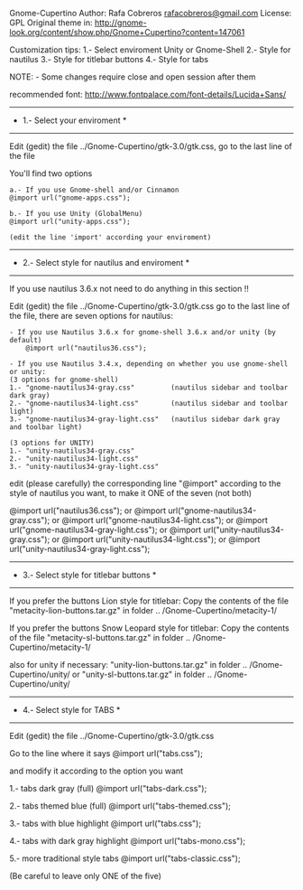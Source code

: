 Gnome-Cupertino
Author: Rafa Cobreros rafacobreros@gmail.com
License: GPL
Original theme in: http://gnome-look.org/content/show.php/Gnome+Cupertino?content=147061

Customization tips:
1.- Select enviroment Unity or Gnome-Shell
2.- Style for nautilus
3.- Style for titlebar buttons
4.- Style for tabs

NOTE:
	- Some changes require close and open session after them


recommended font:
http://www.fontpalace.com/font-details/Lucida+Sans/

------------------------------------------------
* 1.- Select your enviroment *
------------------------------------------------
Edit (gedit) the file ../Gnome-Cupertino/gtk-3.0/gtk.css, go to the last line of the file

You'll find two options

	a.- If you use Gnome-shell and/or Cinnamon
	@import url("gnome-apps.css");

	b.- If you use Unity (GlobalMenu)
	@import url("unity-apps.css");

	(edit the line 'import' according your enviroment) 

------------------------------------------------
* 2.- Select style for nautilus and enviroment *
------------------------------------------------
If you use nautilus 3.6.x not need to do anything in this section !!

Edit (gedit) the file ../Gnome-Cupertino/gtk-3.0/gtk.css
go to the last line of the file, there are seven options for nautilus:

	- If you use Nautilus 3.6.x for gnome-shell 3.6.x and/or unity (by default)
		@import url("nautilus36.css"); 

    - If you use Nautilus 3.4.x, depending on whether you use gnome-shell or unity:
	(3 options for gnome-shell)
	1.- "gnome-nautilus34-gray.css"  		(nautilus sidebar and toolbar dark gray)
	2.- "gnome-nautilus34-light.css" 		(nautilus sidebar and toolbar light)
	3.- "gnome-nautilus34-gray-light.css"   (nautilus sidebar dark gray and toolbar light)

	(3 options for UNITY)
	1.- "unity-nautilus34-gray.css"  		
	2.- "unity-nautilus34-light.css" 		
	3.- "unity-nautilus34-gray-light.css" 

edit (please carefully) the corresponding line "@import" according to the style of nautilus you want,
to make it ONE of the seven (not both)

@import url("nautilus36.css"); 
	or
@import url("gnome-nautilus34-gray.css");
	or
@import url("gnome-nautilus34-light.css"); 
	or
@import url("gnome-nautilus34-gray-light.css"); 
	or
@import url("unity-nautilus34-gray.css");
	or
@import url("unity-nautilus34-light.css"); 
	or
@import url("unity-nautilus34-gray-light.css"); 


-----------------------------------------
* 3.- Select style for titlebar buttons *
-----------------------------------------
If you prefer the buttons Lion style for titlebar:
Copy the contents of the file "metacity-lion-buttons.tar.gz" in folder .. /Gnome-Cupertino/metacity-1/

If you prefer the buttons Snow Leopard style for titlebar:
Copy the contents of the file "metacity-sl-buttons.tar.gz" in folder .. /Gnome-Cupertino/metacity-1/

also for unity if necessary:
"unity-lion-buttons.tar.gz" in folder .. /Gnome-Cupertino/unity/
or
"unity-sl-buttons.tar.gz" in folder .. /Gnome-Cupertino/unity/

------------------------------
* 4.- Select style for TABS *
------------------------------
Edit (gedit) the file ../Gnome-Cupertino/gtk-3.0/gtk.css

Go to the line where it says
@import url("tabs.css");

and modify it according to the option you want

1.- tabs dark gray (full)
@import url("tabs-dark.css");

2.- tabs themed blue (full)
@import url("tabs-themed.css");

3.- tabs with  blue highlight 
@import url("tabs.css");

4.- tabs with dark gray highlight
@import url("tabs-mono.css");

5.- more traditional style tabs
@import url("tabs-classic.css");

(Be careful to leave only ONE of the five)



